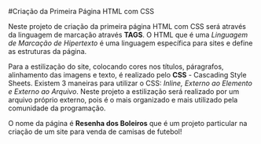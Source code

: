 #Criação da Primeira Página HTML com CSS

Neste projeto de criação da primeira página HTML com CSS será através da linguagem de marcação através **TAGS**. O HTML que é uma *Linguagem de Marcação de Hipertexto* é uma linguagem específica para sites e define as estruturas da página.

Para a estilização do site, colocando cores nos títulos, páragrafos, alinhamento das imagens e texto, é realizado pelo **CSS** - Cascading Style Sheets. Existem 3 maneiras para utilizar o CSS: *Inline, Externo ao Elemento e Externo ao Arquivo*. Neste projeto a estilização será realizado por um arquivo próprio externo, pois é o mais organizado e mais utilizado pela comunidade da programação.

O nome da página é **Resenha dos Boleiros** que é um projeto particular na criação de um site para venda de camisas de futebol! 

